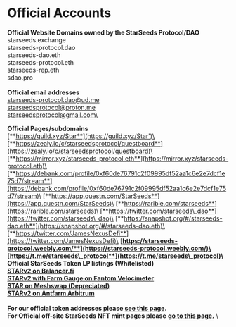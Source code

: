 # Official Accounts

**Official Website Domains owned by the StarSeeds Protocol/DAO**\
starseeds.exchange\
starseeds-protocol.dao\
starseeds-dao.eth\
starseeds-protocol.eth\
starseeds-rep.eth\
sdao.pro\
\
**Official email addresses**\
starseeds-protocol.dao@ud.me\
starseedsprotocol@proton.me\
starseedsprotocol@gmail.com\


**Official Pages/subdomains**\
[**https://guild.xyz/Star**](https://guild.xyz/Star')\
[**https://zealy.io/c/starseedsprotocol/questboard**](https://zealy.io/c/starseedsprotocol/questboard)\
[**https://mirror.xyz/starseeds-protocol.eth**](https://mirror.xyz/starseeds-protocol.eth)\
[**https://debank.com/profile/0xf60de76791c2f09995df52aa1c6e2e7dcf1e75d7/stream**](https://debank.com/profile/0xf60de76791c2f09995df52aa1c6e2e7dcf1e75d7/stream)\
[**https://app.questn.com/StarSeeds**](https://app.questn.com/StarSeeds)\
[**https://rarible.com/starseeds**](https://rarible.com/starseeds)\
[**https://twitter.com/starseeds\_dao**](https://twitter.com/starseeds\_dao)\
[**https://snapshot.org/#/starseeds-dao.eth**](https://snapshot.org/#/starseeds-dao.eth)\
[**https://twitter.com/JamesNexusDefi**](https://twitter.com/JamesNexusDefi)\
[**https://starseeds-protocol.weebly.com/**](https://starseeds-protocol.weebly.com/)\
[**https://t.me/starseeds\_protocol**](https://t.me/starseeds\_protocol)\
\
**Official StarSeeds Token LP listings (Whitelisted)**\
[**STARv2 on Balancer.fi**](https://app.balancer.fi/#/polygon/pool/0x6f662a90bc9c48a2acb0958df49c71f35d7bf248000200000000000000000c30)\
[**STARv2 with Farm Gauge on Fantom Velocimeter** ](https://www.fvm.exchange/liquidity/0xa9a05430a2f23be091e417961185a6bd07c0c1c6/0xf72b9001e4573578e13cd99bd874cd50ca5793c2)\
[**STAR on Meshswap (Depreciated)** ](https://meshswap.fi/exchange/pool/detail/0xac0796fffc715271174e7c45c5ab0a11c7ac9bf6)\
[**STARv2 on Antfarm Arbitrum**](https://app.antfarm.finance/pool/0xDD4CFc8565C63E604545923BAF46bc4528F3aD21)\
\
**For our official token addresses please** [**see this page**](contracts.md)**.** \
**For Official off-site StarSeeds NFT mint pages please** [**go to this page.**](important-links.md) \
